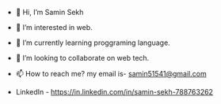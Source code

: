 - 👋 Hi, I’m Samin Sekh
- 👀 I’m interested in web.
- 🌱 I’m currently learning proggraming language.
- 💞️ I’m looking to collaborate on web tech.
- 📫 How to reach me? my email is- samin51541@gmail.com

- LinkedIn - https://in.linkedin.com/in/samin-sekh-788763262

<!---
SaminSekh/SaminSekh is a ✨ special ✨ repository because its `README.md` (this file) appears on your GitHub profile.
You can click the Preview link to take a look at your changes.
--->
